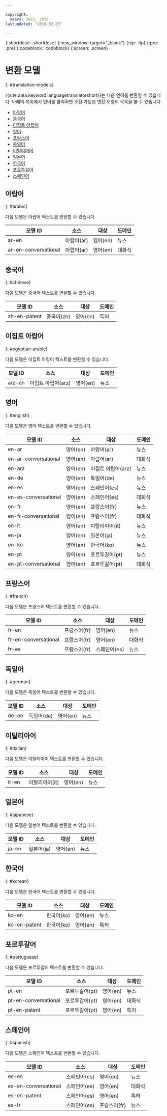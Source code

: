 ```yaml
---

copyright:
  years: 2015, 2018
lastupdated: "2018-02-23"

---
```


{:shortdesc: .shortdesc}
{:new_window: target="_blank"}
{:tip: .tip}
{:pre: .pre}
{:codeblock: .codeblock}
{:screen: .screen}

# 변환 모델
{: #translation-models}

{{site.data.keyword.languagetranslatorshort}}는 다음 언어를 변환할 수 있습니다.
아래의 목록에서 언어를 클릭하면 호환 가능한 변환 모델의 목록을 볼 수 있습니다.  

- [아랍어](#arabic)
- [중국어](#chinese)
- [이집트 아랍어](#egyptian-arabic)
- [영어](#english)
- [프랑스어](#french)
- [독일어](#german)
- [이탈리아어](#italian)
- [일본어](#japanese)
- [한국어](#korean)
- [포르투갈어](#portuguese)
- [스페인어](#spanish)

## 아랍어
{: #arabic}

다음 모델은 아랍어 텍스트를 변환할 수 있습니다. 
<table>
 <thead>
  <th>
   모델 ID
  </th>
  <th>
   소스
  </th>
  <th>
   대상
  </th>
  <th>
   도메인
  </th>
  <tbody>
   <tr>
    <td>
     ar-en
    </td>
    <td>
     아랍어(ar)
    </td>
    <td>
     영어(en)
    </td>
    <td>
     뉴스
    </td>
   </tr>
   <tr>
    <td>
     ar-en-conversational
    </td>
    <td>
     아랍어(ar)
    </td>
    <td>
     영어(en)
    </td>
    <td>
     대화식
    </td>
   </tr>
  </tbody>
 </thead>
</table>

## 중국어
{: #chinese}

다음 모델은 중국어 텍스트를 변환할 수 있습니다. 

<table>
 <thead>
  <th>
   모델 ID
  </th>
  <th>
   소스
  </th>
  <th>
   대상
  </th>
  <th>
   도메인
  </th>
  <tbody>
   <tr>
    <td>
     zh-en-patent
    </td>
    <td>
     중국어(zh)
    </td>
    <td>
     영어(en)
    </td>
    <td>
     특허
    </td>
   </tr>
  </tbody>
 </thead>
</table>

## 이집트 아랍어
{: #egyptian-arabic}

다음 모델은 이집트 아랍어 텍스트를 변환할 수 있습니다. 

<table>
 <thead>
  <th>
   모델 ID
  </th>
  <th>
   소스
  </th>
  <th>
   대상
  </th>
  <th>
   도메인
  </th>
  <tbody>
   <tr>
    <td>
     arz-en
    </td>
    <td>
     이집트 아랍어(arz)
    </td>
    <td>
     영어(en)
    </td>
    <td>
     뉴스
    </td>
   </tr>
  </tbody>
 </thead>
</table>

## 영어
{: #english}

다음 모델은 영어 텍스트를 변환할 수 있습니다. 

<table>
 <thead>
  <th>
   모델 ID
  </th>
  <th>
   소스
  </th>
  <th>
   대상
  </th>
  <th>
   도메인
  </th>
  <tbody>
   <tr>
    <td>
     en-ar
    </td>
    <td>
     영어(en)
    </td>
    <td>
     아랍어(ar)
    </td>
    <td>
     뉴스
    </td>
   </tr>
   <tr>
    <td>
     en-ar-conversational
    </td>
    <td>
     영어(en)
    </td>
    <td>
     아랍어(ar)
    </td>
    <td>
     대화식
    </td>
   </tr>
   <tr>
    <td>
     en-arz
    </td>
    <td>
     영어(en)
    </td>
    <td>
     이집트 아랍어(arz)
    </td>
    <td>
     뉴스
    </td>
   </tr>
   <tr>
    <td>
     en-de
    </td>
    <td>
     영어(en)
    </td>
    <td>
     독일어(de)
    </td>
    <td>
     뉴스
    </td>
   </tr>
   <tr>
    <td>
     en-es
    </td>
    <td>
     영어(en)
    </td>
    <td>
     스페인어(es)
    </td>
    <td>
     뉴스
    </td>
   </tr>
   <tr>
    <td>
     en-es-conversational
    </td>
    <td>
     영어(en)
    </td>
    <td>
     스페인어(es)
    </td>
    <td>
     대화식
    </td>
   </tr>
   <tr>
    <td>
     en-fr
    </td>
    <td>
     영어(en)
    </td>
    <td>
     프랑스어(fr)
    </td>
    <td>
     뉴스
    </td>
   </tr>
   <tr>
    <td>
     en-fr-conversational
    </td>
    <td>
     영어(en)
    </td>
    <td>
     프랑스어(fr)
    </td>
    <td>
     대화식
    </td>
   </tr>
   <tr>
    <td>
     en-it
    </td>
    <td>
     영어(en)
    </td>
    <td>
     이탈리아어(it)
    </td>
    <td>
     뉴스
    </td>
   </tr>
   <tr>
    <td>
     en-ja
    </td>
    <td>
     영어(en)
    </td>
    <td>
     일본어(ja)
    </td>
    <td>
     뉴스
    </td>
   </tr>
   <tr>
    <td>
     en-ko
    </td>
    <td>
     영어(en)
    </td>
    <td>
     한국어(ko)
    </td>
    <td>
     뉴스
    </td>
   </tr>
   <tr>
    <td>
     en-pt
    </td>
    <td>
     영어(en)
    </td>
    <td>
     포르투갈어(pt)
    </td>
    <td>
     뉴스
    </td>
   </tr>
   <tr>
    <td>
     en-pt-conversational
    </td>
    <td>
     영어(en)
    </td>
    <td>
     포르투갈어(pt)
    </td>
    <td>
     대화식
    </td>
   </tr>
  </tbody>
 </thead>
</table>


## 프랑스어
{: #french}

다음 모델은 프랑스어 텍스트를 변환할 수 있습니다. 

<table>
 <thead>
  <th>
   모델 ID
  </th>
  <th>
   소스
  </th>
  <th>
   대상
  </th>
  <th>
   도메인
  </th>
  <tbody>
   <tr>
    <td>
     fr-en
    </td>
    <td>
     프랑스어(fr)
    </td>
    <td>
     영어(en)
    </td>
    <td>
     뉴스
    </td>
   </tr>
   <tr>
    <td>
     fr-en-conversational
    </td>
    <td>
     프랑스어(fr)
    </td>
    <td>
     영어(en)
    </td>
    <td>
     대화식
    </td>
   </tr>
   <tr>
    <td>
     fr-es
    </td>
    <td>
     프랑스어(fr)
    </td>
    <td>
     스페인어(es)
    </td>
    <td>
     뉴스
    </td>
   </tr>
  </tbody>
 </thead>
</table>

## 독일어
{: #german}

다음 모델은 독일어 텍스트를 변환할 수 있습니다. 

<table>
 <thead>
  <th>
   모델 ID
  </th>
  <th>
   소스
  </th>
  <th>
   대상
  </th>
  <th>
   도메인
  </th>
  <tbody>
   <tr>
    <td>
     de-en
    </td>
    <td>
     독일어(de)
    </td>
    <td>
     영어(en)
    </td>
    <td>
     뉴스
    </td>
   </tr>
  </tbody>
 </thead>
</table>

## 이탈리아어
{: #italian}

다음 모델은 이탈리아어 텍스트를 변환할 수 있습니다. 

<table>
 <thead>
  <th>
   모델 ID
  </th>
  <th>
   소스
  </th>
  <th>
   대상
  </th>
  <th>
   도메인
  </th>
  <tbody>
   <tr>
    <td>
     it-en
    </td>
    <td>
     이탈리아어(it)
    </td>
    <td>
     영어(en)
    </td>
    <td>
     뉴스
    </td>
   </tr>
  </tbody>
 </thead>
</table>

## 일본어
{: #japanese}

다음 모델은 일본어 텍스트를 변환할 수 있습니다. 

<table>
 <thead>
  <th>
   모델 ID
  </th>
  <th>
   소스
  </th>
  <th>
   대상
  </th>
  <th>
   도메인
  </th>
  <tbody>
   <tr>
    <td>
     ja-en
    </td>
    <td>
     일본어(ja)
    </td>
    <td>
     영어(en)
    </td>
    <td>
     뉴스
    </td>
   </tr>
  </tbody>
 </thead>
</table>


## 한국어
{: #korean}

다음 모델은 한국어 텍스트를 변환할 수 있습니다. 

<table>
 <thead>
  <th>
   모델 ID
  </th>
  <th>
   소스
  </th>
  <th>
   대상
  </th>
  <th>
   도메인
  </th>
  <tbody>
   <tr>
    <td>
     ko-en
    </td>
    <td>
     한국어(ko)
    </td>
    <td>
     영어(en)
    </td>
    <td>
     뉴스
    </td>
   </tr>
   <tr>
    <td>
     ko-en-patent
    </td>
    <td>
     한국어(ko)
    </td>
    <td>
     영어(en)
    </td>
    <td>
     특허
    </td>
   </tr>
  </tbody>
 </thead>
</table>

## 포르투갈어
{: #portuguese}

다음 모델은 포르투갈어 텍스트를 변환할 수 있습니다. 

<table>
 <thead>
  <th>
   모델 ID
  </th>
  <th>
   소스
  </th>
  <th>
   대상
  </th>
  <th>
   도메인
  </th>
  <tbody>
   <tr>
    <td>
     pt-en
    </td>
    <td>
     포르투갈어(pt)
    </td>
    <td>
     영어(en)
    </td>
    <td>
     뉴스
    </td>
   </tr>
   <tr>
    <td>
     pt-en-conversational
    </td>
    <td>
     포르투갈어(pt)
    </td>
    <td>
     영어(en)
    </td>
    <td>
     대화식
    </td>
   </tr>
   <tr>
    <td>
     pt-en-patent
    </td>
    <td>
     포르투갈어(pt)
    </td>
    <td>
     영어(en)
    </td>
    <td>
     특허
    </td>
   </tr>
  </tbody>
 </thead>
</table>

## 스페인어
{: #spanish}

다음 모델은 스페인어 텍스트를 변환할 수 있습니다. 

<table>
 <thead>
  <th>
   모델 ID
  </th>
  <th>
   소스
  </th>
  <th>
   대상
  </th>
  <th>
   도메인
  </th>
  <tbody>
   <tr>
    <td>
     es-en
    </td>
    <td>
     스페인어(es)
    </td>
    <td>
     영어(en)
    </td>
    <td>
     뉴스
    </td>
   </tr>
   <tr>
    <td>
     es-en-conversational
    </td>
    <td>
     스페인어(es)
    </td>
    <td>
     영어(en)
    </td>
    <td>
     대화식
    </td>
   </tr>
   <tr>
    <td>
     es-en-patent
    </td>
    <td>
     스페인어(es)
    </td>
    <td>
     영어(en)
    </td>
    <td>
     특허
    </td>
   </tr>
   <tr>
    <td>
     es-fr
    </td>
    <td>
     스페인어(es)
    </td>
    <td>
     프랑스어(fr)
    </td>
    <td>
     뉴스
    </td>
   </tr>
  </tbody>
 </thead>
</table>
